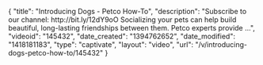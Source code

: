 {
    "title": "Introducing Dogs - Petco How-To",
    "description": "Subscribe to our channel: http:\/\/bit.ly\/12dY9oO Socializing your pets can help build beautiful, long-lasting friendships between them. Petco experts provide ...",
    "videoid": "145432",
    "date_created": "1394762652",
    "date_modified": "1418181183",
    "type": "captivate",
    "layout": "video",
    "url": "\/v\/introducing-dogs-petco-how-to\/145432"
}